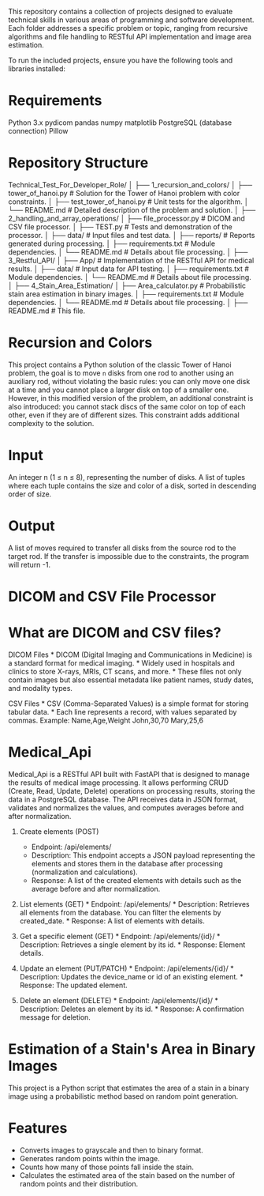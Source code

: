 This repository contains a collection of projects designed to evaluate technical skills in various areas of programming and software development.
Each folder addresses a specific problem or topic, ranging from recursive algorithms and file handling to RESTful API implementation and image area estimation.

To run the included projects, ensure you have the following tools and libraries installed:
# Requirements
   Python 3.x
   pydicom
   pandas
   numpy
   matplotlib
   PostgreSQL (database connection)
   Pillow

# Repository Structure

Technical_Test_For_Developer_Role/
│
├── 1_recursion_and_colors/
│    ├── tower_of_hanoi.py         # Solution for the Tower of Hanoi problem with color constraints.
│    ├── test_tower_of_hanoi.py    # Unit tests for the algorithm.
│    └── README.md                 # Detailed description of the problem and solution.
│
├── 2_handling_and_array_operations/
│    ├── file_processor.py         # DICOM and CSV file processor.
│    ├── TEST.py                   # Tests and demonstration of the processor.
│    ├── data/                     # Input files and test data.
│    ├── reports/                  # Reports generated during processing.
│    ├── requirements.txt          # Module dependencies.
│    └── README.md                 # Details about file processing.
│
├── 3_Restful_API/
│    ├── App/                      # Implementation of the RESTful API for medical results.
│    ├── data/                     # Input data for API testing.
│    ├── requirements.txt          # Module dependencies.
│    └── README.md                 # Details about file processing.
│
├── 4_Stain_Area_Estimation/
│    ├── Area_calculator.py        # Probabilistic stain area estimation in binary images.
│    ├── requirements.txt          # Module dependencies.
│    └── README.md                 # Details about file processing.
│
├── README.md                      # This file.


# Recursion and Colors
This project contains a Python solution of the classic Tower of Hanoi problem, the goal is to move `n` disks from one rod to another using an auxiliary rod, without violating the basic rules: you can only move one disk at a time and you cannot place a larger disk on top of a smaller one. However, in this modified version of the problem, an additional constraint is also introduced: you cannot stack discs of the same color on top of each other, even if they are of different sizes. This constraint adds additional complexity to the solution.

 # Input
An integer n (1 ≤ n ≤ 8), representing the number of disks.
A list of tuples where each tuple contains the size and color of a disk, sorted in descending order of size.

 # Output
A list of moves required to transfer all disks from the source rod to the target rod.
If the transfer is impossible due to the constraints, the program will return -1.



# DICOM and CSV File Processor

# What are DICOM and CSV files?

  DICOM Files
    * DICOM (Digital Imaging and Communications in Medicine) is a standard format for medical imaging.
    * Widely used in hospitals and clinics to store X-rays, MRIs, CT scans, and more.
    * These files not only contain images but also essential metadata like patient names, study dates, and modality types.

  CSV Files
     * CSV (Comma-Separated Values) is a simple format for storing tabular data.
     * Each line represents a record, with values separated by commas. Example:
            Name,Age,Weight
            John,30,70
            Mary,25,6

  
  # Medical_Api
  Medical_Api is a RESTful API built with FastAPI that is designed to manage the results of medical image processing.
  It allows performing CRUD (Create, Read, Update, Delete) operations on processing results, storing the data in a PostgreSQL database. 
  The API receives data in JSON format, validates and normalizes the values, and computes averages before and after normalization.

  1. Create elements (POST)
     * Endpoint: /api/elements/
     * Description: This endpoint accepts a JSON payload representing the elements and stores them in the database after processing (normalization and calculations).
     * Response: A list of the created elements with details such as the average before and after normalization.
       
  2. List elements (GET)
    * Endpoint: /api/elements/
    * Description: Retrieves all elements from the database. You can filter the elements by created_date.
    * Response: A list of elements with details.

  3. Get a specific element (GET)
    * Endpoint: /api/elements/{id}/
    * Description: Retrieves a single element by its id.
    * Response: Element details.

  4. Update an element (PUT/PATCH)
    * Endpoint: /api/elements/{id}/
    * Description: Updates the device_name or id of an existing element.
    * Response: The updated element.

  5. Delete an element (DELETE)
    * Endpoint: /api/elements/{id}/
    * Description: Deletes an element by its id.
    * Response: A confirmation message for deletion.


# Estimation of a Stain's Area in Binary Images

This project is a Python script that estimates the area of a stain in a binary image using a probabilistic method based on random point generation.


# Features
  * Converts images to grayscale and then to binary format.
  * Generates random points within the image.
  * Counts how many of those points fall inside the stain.
  * Calculates the estimated area of the stain based on the number of random points and their distribution.
